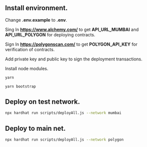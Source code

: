 ## Install environment.

Change **.env.example** to **.env**.

Sing In **https://www.alchemy.com/** to get **API_URL_MUMBAI** and **API_URL_POLYGON** for deploying contracts.

Sign In **https://polygonscan.com/** to get **POLYGON_API_KEY** for verification of contracts.

Add private key and public key to sign the deployment transactions.


Install node modules.

```bash
yarn

yarn bootstrap
```

## Deploy on test network.

```bash
npx hardhat run scripts/deployAll.js --network mumbai
```

## Deploy to main net.

```bash
npx hardhat run scripts/deployAll.js --network polygon
```
